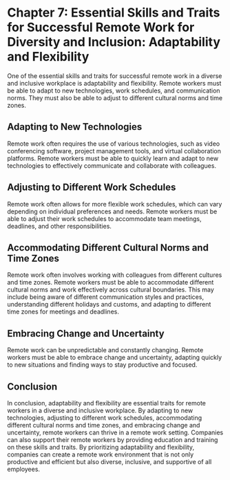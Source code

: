 Chapter 7: Essential Skills and Traits for Successful Remote Work for Diversity and Inclusion: Adaptability and Flexibility
===========================================================================================================================

One of the essential skills and traits for successful remote work in a diverse and inclusive workplace is adaptability and flexibility. Remote workers must be able to adapt to new technologies, work schedules, and communication norms. They must also be able to adjust to different cultural norms and time zones.

Adapting to New Technologies
----------------------------

Remote work often requires the use of various technologies, such as video conferencing software, project management tools, and virtual collaboration platforms. Remote workers must be able to quickly learn and adapt to new technologies to effectively communicate and collaborate with colleagues.

Adjusting to Different Work Schedules
-------------------------------------

Remote work often allows for more flexible work schedules, which can vary depending on individual preferences and needs. Remote workers must be able to adjust their work schedules to accommodate team meetings, deadlines, and other responsibilities.

Accommodating Different Cultural Norms and Time Zones
-----------------------------------------------------

Remote work often involves working with colleagues from different cultures and time zones. Remote workers must be able to accommodate different cultural norms and work effectively across cultural boundaries. This may include being aware of different communication styles and practices, understanding different holidays and customs, and adapting to different time zones for meetings and deadlines.

Embracing Change and Uncertainty
--------------------------------

Remote work can be unpredictable and constantly changing. Remote workers must be able to embrace change and uncertainty, adapting quickly to new situations and finding ways to stay productive and focused.

Conclusion
----------

In conclusion, adaptability and flexibility are essential traits for remote workers in a diverse and inclusive workplace. By adapting to new technologies, adjusting to different work schedules, accommodating different cultural norms and time zones, and embracing change and uncertainty, remote workers can thrive in a remote work setting. Companies can also support their remote workers by providing education and training on these skills and traits. By prioritizing adaptability and flexibility, companies can create a remote work environment that is not only productive and efficient but also diverse, inclusive, and supportive of all employees.
